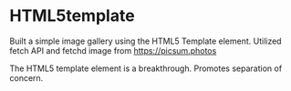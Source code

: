 # HTML5template
Built a simple image gallery using the HTML5 Template element.
Utilized fetch API and fetchd image from https://picsum.photos

The HTML5 template element is a breakthrough. Promotes separation of concern.
